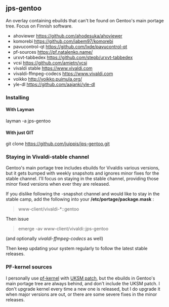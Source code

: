 ## jps-gentoo

An overlay containing ebuilds that can't be found on Gentoo's main portage tree. Focus on Finnish software. 

 - ahoviewer https://github.com/ahodesuka/ahoviewer
 - komorebi https://github.com/iabem97/komorebi
 - pavucontrol-qt https://github.com/lxde/pavucontrol-qt
 - pf-sources https://pf.natalenko.name/
 - urxvt-tabbedex https://github.com/stepb/urxvt-tabbedex
 - vcsi https://github.com/amietn/vcsi
 - vivaldi stable https://www.vivaldi.com
 - vivaldi-ffmpeg-codecs https://www.vivaldi.com
 - voikko http://voikko.puimula.org/
 - yle-dl https://github.com/aajanki/yle-dl

### Installing
#### With Layman
layman -a jps-gentoo

#### With just GIT
git clone https://github.com/juippis/jps-gentoo.git

### Staying in Vivaldi-stable channel
Gentoo's main portage tree includes ebuilds for Vivaldis various versions, but it gets bumped with weekly snapshots and ignores minor fixes for the stable channel. I'll focus on staying in the stable channel, providing those minor fixed versions when ever they are released. 

If you dislike following the -snapshot channel and would like to stay in the stable camp, add the following into your **/etc/portage/package.mask** :
> www-client/vivaldi-\*::gentoo

Then issue

> emerge -av www-client/vivaldi::jps-gentoo

(and optionally *vivaldi-ffmpeg-codecs* as well)

Then keep updating your system regularly to follow the latest stable releases. 

### PF-kernel sources
I personally use [pf-kernel](https://pf.natalenko.name/) with [UKSM patch](http://kerneldedup.org/en/projects/uksm/), but the ebuilds in Gentoo's main portage tree are always behind, and don't include the UKSM patch. I don't upgrade kernel every time a new one is released, but I do upgrade it when major versions are out, or there are some severe fixes in the minor releases. 


